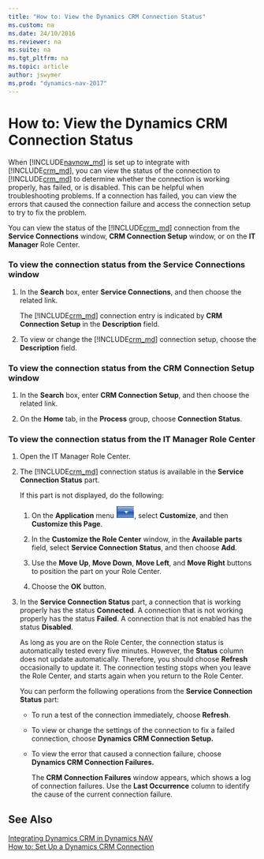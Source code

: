 ```yaml
---
title: "How to: View the Dynamics CRM Connection Status"
ms.custom: na
ms.date: 24/10/2016
ms.reviewer: na
ms.suite: na
ms.tgt_pltfrm: na
ms.topic: article
author: jswymer
ms.prod: "dynamics-nav-2017"
---
```

# How to: View the Dynamics CRM Connection Status
When [!INCLUDE[navnow_md](includes/navnow_md.md)] is set up to integrate with [!INCLUDE[crm_md](includes/crm_md.md)], you can view the status of the connection to [!INCLUDE[crm_md](includes/crm_md.md)] to determine whether the connection is working properly, has failed, or is disabled. This can be helpful when troubleshooting problems. If a connection has failed, you can view the errors that caused the connection failure and access the connection setup to try to fix the problem.  

 You can view the status of the [!INCLUDE[crm_md](includes/crm_md.md)] connection from the **Service Connections** window, **CRM Connection Setup** window, or on the **IT Manager** Role Center.  

### To view the connection status from the Service Connections window  

1.  In the **Search** box, enter **Service Connections**, and then choose the related link.  

     The [!INCLUDE[crm_md](includes/crm_md.md)] connection entry is indicated by **CRM Connection Setup** in the **Description** field.  

2.  To view or change the [!INCLUDE[crm_md](includes/crm_md.md)] connection setup, choose the **Description** field.  

### To view the connection status from the CRM Connection Setup window  

1.  In the **Search** box, enter **CRM Connection Setup**, and then choose the related link.  

2.  On the **Home** tab, in the **Process** group, choose **Connection Status**.  

### To view the connection status from the IT Manager Role Center  

1.  Open the IT Manager Role Center.  

2.  The [!INCLUDE[crm_md](includes/crm_md.md)] connection status is available in the **Service Connection Status** part.  

     If this part is not displayed, do the following:  

    1.  On the **Application** menu ![Dynamics NAV Application menu](media/ApplicationMenuIcon.png), select **Customize**, and then **Customize this Page**.  

    2.  In the **Customize the Role Center** window, in the **Available parts** field, select **Service Connection Status**, and then choose **Add**.  

    3.  Use the **Move Up**, **Move Down**, **Move Left**, and **Move Right** buttons to position the part on your Role Center.  

    4.  Choose the **OK** button.  

3.  In the **Service Connection Status** part, a connection that is working properly has the status **Connected**. A connection that is not working properly has the status **Failed**. A connection that is not enabled has the status **Disabled**.  

     As long as you are on the Role Center, the connection status is automatically tested every five minutes. However, the **Status** column does not update automatically. Therefore, you should choose **Refresh** occasionally to update it. The connection testing stops when you leave the Role Center, and starts again when you return to the Role Center.  

     You can perform the following operations from the **Service Connection Status** part:  

    -   To run a test of the connection immediately, choose **Refresh**.  

    -   To view or change the settings of the connection to fix a failed connection, choose **Dynamics CRM Connection Setup.**  

    -   To view the error that caused a connection failure, choose **Dynamics CRM Connection Failures.**  

         The **CRM Connection Failures** window appears, which shows a log of connection failures. Use the **Last Occurrence** column to identify the cause of the current connection failure.  

## See Also  
 [Integrating Dynamics CRM in Dynamics NAV](Integrating-Dynamics-CRM-in-Dynamics-NAV.md)   
 [How to: Set Up a Dynamics CRM Connection](How-to-Set-Up-a-Dynamics-CRM-Connection.md)
